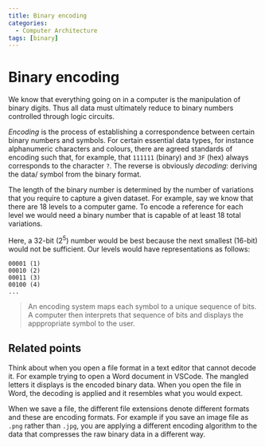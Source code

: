 ```yaml
---
title: Binary encoding
categories:
  - Computer Architecture
tags: [binary]
---
```


# Binary encoding

We know that everything going on in a computer is the manipulation of binary digits. Thus all data must ultimately reduce to binary numbers controlled through logic circuits.

_Encoding_ is the process of establishing a correspondence between certain binary numbers and symbols. For certain essential data types, for instance alphanumeric characters and colours, there are agreed standards of encoding such that, for example, that `111111` (binary) and `3F` (hex) always corresponds to the character `?`. The reverse is obviously _decoding_: deriving the data/ symbol from the binary format.

The length of the binary number is determined by the number of variations that you require to capture a given dataset. For example, say we know that there are 18 levels to a computer game. To encode a reference for each level we would need a binary number that is capable of at least 18 total variations.

Here, a 32-bit ($2^{5}$) number would be best because the next smallest (16-bit) would not be sufficient. Our levels would have representations as follows:

```
00001 (1)
00010 (2)
00011 (3)
00100 (4)
...
```

> An encoding system maps each symbol to a unique sequence of bits. A computer then interprets that sequence of bits and displays the apppropriate symbol to the user.

## Related points

Think about when you open a file format in a text editor that cannot decode it. For example trying to open a Word document in VSCode. The mangled letters it displays is the encoded binary data. When you open the file in Word, the decoding is applied and it resembles what you would expect.

When we save a file, the different file extensions denote different formats and these are encoding formats. For example if you save an image file as `.png` rather than `.jpg`, you are applying a different encoding algorithm to the data that compresses the raw binary data in a different way.
